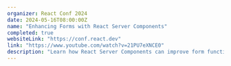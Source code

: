 ```yaml
---
organizer: React Conf 2024
date: 2024-05-16T08:00:00Z
name: "Enhancing Forms with React Server Components"
completed: true
websiteLink: "https://conf.react.dev"
link: "https://www.youtube.com/watch?v=21PU7eXNCE0"
description: "Learn how React Server Components can improve form functionality, with insights on benefits like faster load times and streamlined server-side processing. Discover practical strategies for integrating RSC into forms to enhance user experience and simplify front-end complexities."
---
```

